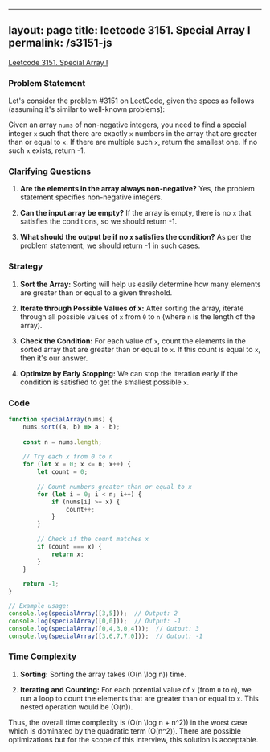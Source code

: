 
---
layout: page
title: leetcode 3151. Special Array I
permalink: /s3151-js
---
[Leetcode 3151. Special Array I](https://algoadvance.github.io/algoadvance/l3151)
### Problem Statement

Let's consider the problem #3151 on LeetCode, given the specs as follows (assuming it's similar to well-known problems):

Given an array `nums` of non-negative integers, you need to find a special integer `x` such that there are exactly `x` numbers in the array that are greater than or equal to `x`. If there are multiple such `x`, return the smallest one. If no such `x` exists, return -1.

### Clarifying Questions

1. **Are the elements in the array always non-negative?**
   Yes, the problem statement specifies non-negative integers.
   
2. **Can the input array be empty?**
   If the array is empty, there is no `x` that satisfies the conditions, so we should return -1.
   
3. **What should the output be if no `x` satisfies the condition?**
   As per the problem statement, we should return -1 in such cases.

### Strategy

1. **Sort the Array:**
   Sorting will help us easily determine how many elements are greater than or equal to a given threshold.

2. **Iterate through Possible Values of x:**
   After sorting the array, iterate through all possible values of `x` from `0` to `n` (where `n` is the length of the array).

3. **Check the Condition:**
   For each value of `x`, count the elements in the sorted array that are greater than or equal to `x`. If this count is equal to `x`, then it's our answer.

4. **Optimize by Early Stopping:**
   We can stop the iteration early if the condition is satisfied to get the smallest possible `x`.

### Code

```javascript
function specialArray(nums) {
    nums.sort((a, b) => a - b);
    
    const n = nums.length;
    
    // Try each x from 0 to n
    for (let x = 0; x <= n; x++) {
        let count = 0;
        
        // Count numbers greater than or equal to x
        for (let i = 0; i < n; i++) {
            if (nums[i] >= x) {
                count++;
            }
        }
        
        // Check if the count matches x
        if (count === x) {
            return x;
        }
    }
    
    return -1;
}

// Example usage:
console.log(specialArray([3,5]));  // Output: 2
console.log(specialArray([0,0]));  // Output: -1
console.log(specialArray([0,4,3,0,4]));  // Output: 3
console.log(specialArray([3,6,7,7,0]));  // Output: -1
```

### Time Complexity

1. **Sorting:**
   Sorting the array takes \(O(n \log n)\) time.
   
2. **Iterating and Counting:**
   For each potential value of `x` (from `0` to `n`), we run a loop to count the elements that are greater than or equal to `x`. This nested operation would be \(O(n)\).

Thus, the overall time complexity is \(O(n \log n + n^2)\) in the worst case which is dominated by the quadratic term \(O(n^2)\). There are possible optimizations but for the scope of this interview, this solution is acceptable.